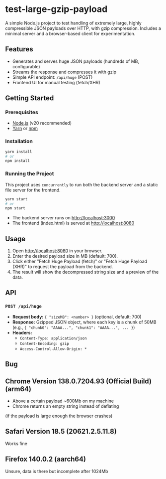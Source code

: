 # test-large-gzip-payload

A simple Node.js project to test handling of extremely large, highly compressible JSON payloads over HTTP, with gzip compression. Includes a minimal server and a browser-based client for experimentation.

## Features

- Generates and serves huge JSON payloads (hundreds of MB, configurable)
- Streams the response and compresses it with gzip
- Simple API endpoint: `/api/huge` (POST)
- Frontend UI for manual testing (fetch/XHR)

## Getting Started

### Prerequisites
- [Node.js](https://nodejs.org/) (v20 recommended)
- [Yarn](https://yarnpkg.com/) or [npm](https://www.npmjs.com/)

### Installation

```bash
yarn install
# or
npm install
```

### Running the Project

This project uses `concurrently` to run both the backend server and a static file server for the frontend.

```bash
yarn start
# or
npm start
```

- The backend server runs on [http://localhost:3000](http://localhost:3000)
- The frontend (index.html) is served at [http://localhost:8080](http://localhost:8080)

## Usage

1. Open [http://localhost:8080](http://localhost:8080) in your browser.
2. Enter the desired payload size in MB (default: 700).
3. Click either "Fetch Huge Payload (fetch)" or "Fetch Huge Payload (XHR)" to request the payload from the backend.
4. The result will show the decompressed string size and a preview of the data.

## API

### `POST /api/huge`
- **Request body:** `{ "sizeMB": <number> }` (optional, default: 700)
- **Response:** Gzipped JSON object, where each key is a chunk of 50MB (e.g., `{ "chunk0": "AAAA...", "chunk1": "AAAA...", ... }`)
- **Headers:**
  - `Content-Type: application/json`
  - `Content-Encoding: gzip`
  - `Access-Control-Allow-Origin: *`

## Bug

## Chrome Version 138.0.7204.93 (Official Build) (arm64)

- Above a certain payload ~600Mb on my machine
- Chrome returns an empty string instead of deflating

(if the payload is large enough the browser crashes)

## Safari Version 18.5 (20621.2.5.11.8)

Works fine

## Firefox 140.0.2 (aarch64)

Unsure, data is there but incomplete after 1024Mb